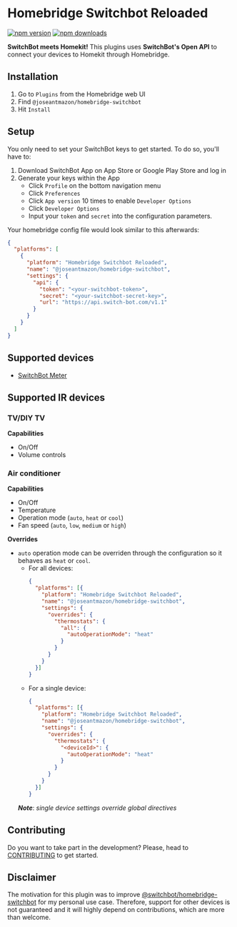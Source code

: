 # Homebridge Switchbot Reloaded

[![npm version](https://badgen.net/npm/v/@joseantmazon/homebridge-switchbot)](https://www.npmjs.com/package/@joseantmazon/homebridge-switchbot) [![npm downloads](https://badgen.net/npm/dt/@joseantmazon/homebridge-switchbot)](https://www.npmjs.com/package/@joseantmazon/homebridge-switchbot)

**SwitchBot meets Homekit!** This plugins uses **SwitchBot's Open API** to connect your devices to Homekit through Homebridge. 

## Installation

1. Go to `Plugins` from the Homebridge web UI
2. Find `@joseantmazon/homebridge-switchbot`
3. Hit `Install`

## Setup

You only need to set your SwitchBot keys to get started. To do so, you'll have to:
1. Download SwitchBot App on App Store or Google Play Store and log in
  3. Generate your keys within the App
     - Click `Profile` on the bottom navigation menu 
     - Click `Preferences`
     - Click `App version` 10 times to enable `Developer Options`
     - Click `Developer Options`
     - Input your `token` and `secret` into the configuration parameters.

Your homebridge config file would look similar to this afterwards:
```json
{
  "platforms": [
    {
      "platform": "Homebridge Switchbot Reloaded",
      "name": "@joseantmazon/homebridge-switchbot",
      "settings": {
        "api": {
          "token": "<your-switchbot-token>",
          "secret": "<your-switchbot-secret-key>",
          "url": "https://api.switch-bot.com/v1.1"
        }
      }
    }
  ]
}
```

## Supported devices

- [SwitchBot Meter](https://www.switch-bot.com/products/switchbot-meter)

## Supported IR devices

### TV/DIY TV

**Capabilities**

- On/Off
- Volume controls

### Air conditioner

**Capabilities**

- On/Off
- Temperature
- Operation mode (`auto`, `heat` or `cool`)
- Fan speed (`auto`, `low`, `medium` or `high`)

**Overrides**

- `auto` operation mode can be overriden through the configuration so it behaves as `heat` or `cool`.
  - For all devices:
    ```json
    {
      "platforms": [{
        "platform": "Homebridge Switchbot Reloaded",
        "name": "@joseantmazon/homebridge-switchbot",
        "settings": {
          "overrides": {
            "thermostats": {
              "all": {
                "autoOperationMode": "heat"
              }
            }
          }
        }
      }]
    }
    ```
  - For a single device:
    ```json
    {
      "platforms": [{
        "platform": "Homebridge Switchbot Reloaded",
        "name": "@joseantmazon/homebridge-switchbot",
        "settings": {
          "overrides": {
            "thermostats": {
              "<deviceId>": {
                "autoOperationMode": "heat"
              }
            }
          }
        }
      }]
    }
    ```
  ***Note***: *single device settings override global directives*

## Contributing

Do you want to take part in the development? Please, head to [CONTRIBUTING](./CONTRIBUTING.md) to get started.

## Disclaimer

The motivation for this plugin was to improve [@switchbot/homebridge-switchbot](https://github.com/OpenWonderLabs/homebridge-switchbot) for my personal use case. Therefore, support for other devices is not guaranteed and it will highly depend on contributions, which are more than welcome.